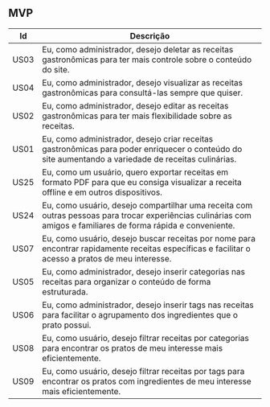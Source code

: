 ## MVP

| Id | Descrição |
| --- | --- |
| US03 | Eu, como administrador, desejo deletar as receitas gastronômicas para ter mais controle sobre o conteúdo do site. |
| US04 | Eu, como administrador, desejo visualizar as receitas gastronômicas para consultá-las sempre que quiser. |
| US02 | Eu, como administrador, desejo editar as receitas gastronômicas para ter mais flexibilidade sobre as receitas. |
| US01 | Eu, como administrador, desejo criar receitas gastronômicas para poder enriquecer o conteúdo do site aumentando a variedade de receitas culinárias. |
| US25 | Eu, como um usuário, quero exportar receitas em formato PDF para que eu consiga visualizar a receita offline e em outros dispositivos. | 
| US24 | Eu, como usuário, desejo compartilhar uma receita com outras pessoas para trocar experiências culinárias com amigos e familiares de forma rápida e conveniente. |
| US07 | Eu, como usuário, desejo buscar receitas por nome para encontrar rapidamente receitas específicas e facilitar o acesso a pratos de meu interesse. |
| US05 | Eu, como administrador, desejo inserir categorias nas receitas para organizar o conteúdo de forma estruturada. |
| US06 | Eu, como administrador, desejo inserir tags nas receitas para facilitar o agrupamento dos ingredientes que o prato possui. |
| US08 | Eu, como usuário, desejo filtrar receitas por categorias para encontrar os pratos de meu interesse mais eficientemente. |
| US09 | Eu, como usuário, desejo filtrar receitas por tags para encontrar os pratos com ingredientes de meu interesse mais eficientemente. |